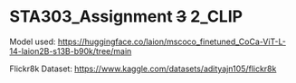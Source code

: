 # STA303_Assignment ~~3~~ 2_CLIP

Model used: https://huggingface.co/laion/mscoco_finetuned_CoCa-ViT-L-14-laion2B-s13B-b90k/tree/main

Flickr8k Dataset: https://www.kaggle.com/datasets/adityajn105/flickr8k
